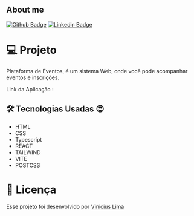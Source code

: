 ## About me

[![Github Badge](https://img.shields.io/badge/-Github-000?style=flat-square&logo=Github&logoColor=white&link=https://github.com/ViniciusLima7)](https://github.com/ViniciusLima7)
[![Linkedin Badge](https://img.shields.io/badge/-LinkedIn-blue?style=flat-square&logo=Linkedin&logoColor=white&link=https://www.linkedin.com/in/marcos-vinicius-lima/)](https://www.linkedin.com/in/marcos-vinicius-lima/)

<!-- <h1 align="center">
    <img alt="Plataforma de Eventos" title="Projeto" src="https://github.com/ViniciusLima7/validador-cpf/blob/master/assets/capa.png" />
</h1> -->

# 💻 Projeto

Plataforma de Eventos, é um sistema Web, onde você pode acompanhar eventos e inscrições.

Link da Aplicação : 

## 🛠 Tecnologias Usadas :heart_eyes:

- HTML
- CSS
- Typescript
- REACT
- TAILWIND
- VITE
- POSTCSS

# 📝 Licença

Esse projeto foi desenvolvido por [Vinicius Lima](https://www.linkedin.com/in/marcos-vinicius-lima/)